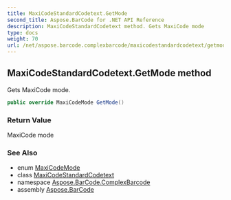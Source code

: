 ```yaml
---
title: MaxiCodeStandardCodetext.GetMode
second_title: Aspose.BarCode for .NET API Reference
description: MaxiCodeStandardCodetext method. Gets MaxiCode mode
type: docs
weight: 70
url: /net/aspose.barcode.complexbarcode/maxicodestandardcodetext/getmode/
---
```

## MaxiCodeStandardCodetext.GetMode method

Gets MaxiCode mode.

```csharp
public override MaxiCodeMode GetMode()
```

### Return Value

MaxiCode mode

### See Also

* enum [MaxiCodeMode](../../../aspose.barcode.generation/maxicodemode/)
* class [MaxiCodeStandardCodetext](../)
* namespace [Aspose.BarCode.ComplexBarcode](../../maxicodestandardcodetext/)
* assembly [Aspose.BarCode](../../../)


